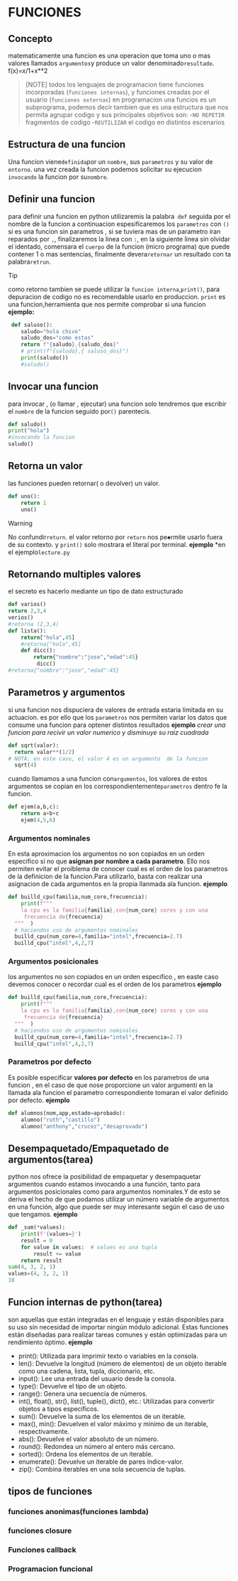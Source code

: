 # FUNCIONES
## Concepto
matematicamente una funcion es una operacion que toma uno o mas valores llamados `argumentos`y produce un valor denominado`resultado`.
f(x)=x/1+x**2
>[NOTE]
> todos los lenguajes de programacion tiene funciones incorporadas (`funciones internas`), y funciones creadas por el usuario (`funciones externas`)
> en programacion una funcios es un subprograma, podemos decir tambien que es una estructura que nos permita agrupar codigo y sus principales objetivos son:
-`NO REPETIR` fragmentos de codigo
-`REUTILIZAR` el codigo en distintos escenarios
## Estructura de una  funcion
Una funcion viene`definida`por un `nombre`, sus `parametros` y su valor de `entorno`. una vez creada la funcion podemos solicitar su ejecucion
`invocando` la funcion por su`nombre`.
## Definir una funcion
para definir una funcion en python utilizaremis la palabra` def` seguida por el nombre de la funcion a continuacion espesificaremos los `parametros` con `()` si es una funcion sin parametros , si se tuviera mas de un parametro iran reparados por `,`, finalizaremos la linea con `:`, en la siguiente linea sin olvidar el identado, comensara  el `cuerpo` de la funcion (micro programa) que puede contener 1 o mas sentencias, finalmente devera`retornar` un resultado con ta palabra`retrun`.
> [!TIP]
>  como retorno tambien se puede utilizar la `funcion interna`,`print()`, para depuracion de codigo no es recomendable usarlo en produccion.
> `print` es una funcion,herramienta que nos permite comprobar si una funcion
**ejemplo:**
```python
 def saluso():
    saludo="hola chivo"
    saludo_dos="como estas"
    return f"{saludo},{saludo_dos}"
    # print(f"{saludo},{ saluso_dos}")
    print(saludo())
    #saludo()
```
## Invocar una funcion
para invocar , (o llamar , ejecutar) una funcion solo tendremos  que escribir el `nombre` de la funcion seguido por`()` parentecis.
```python
def saludo()
print("hola")
#invocando la funcion
saludo()
```
## Retorna un valor
las funciones pueden retornar( o devolver) un valor.
```python
def uno():
    return 1
    uno()
```
>[!WARNING]
> No confundir`return`. el valor retorno por `return` nos pe♠rmite usarlo fuera de su contexto. y `print()` solo mostrara el literal por terminal.
**ejemplo**
*en el ejemplo`lecture.py`
## Retornando multiples valores
el secreto es hacerlo mediante un tipo de dato estructurado
```python
def varios()
return 2,3,4
verios()
#retorna (2,3,4)
def lista():
    return["hola",45]
    #retorna["hola",45]
    def dicc():
        return{"nombre":"jose","edad":45}
         dicc()
#retorna{"nombre":"jose","edad":45}
```
## Parametros y argumentos
 si una funcion nos dispuciera de valores de entrada estaria limitada en su actuacion.
 es por ello que los `parametros` nos permiten variar los datos que consume una funcion para optener distintos resultados
 **ejemplo**
*crear una funcion para recivir un valor numerico y disminuye su raiz cuadrada*

  ```python
  def sqrt(valor):
    return valor**(1/2)
# NOTA: en este caso, el valor 4 es un argumento  de la funcion
    sqrt(4)
 ```
cuando llamamos a una funcion con`argumentos`, los valores de estos argumentos  se copian en los correspondientemente`parametros` dentro fe la funcion.
```python
def ejem(a,b,c):
    return a+b+c
    ejem(4,5,6)
```
### Argumentos nominales
En esta aproximacion los argumentos no son copiados en un orden especifico si no que **asignan por nombre a cada parametro**. Ello nos permiten evitar el proiblema de conocer cual es el orden de los parametros de la definicion de la funcion.Para utilizarlo, basta con realizar una asignacion de cada argumentos en la propia llanmada ala funcion.
**ejemplo**
```python
def builld_cpu(familia,num_core,frecuencia):
    print(f"""
    la cpu es la familia{familia},con{num_core} cores y con una
     frecuencia de{frecuencia}
  """  )
  # haciendos uso de argumentos nominales
  builld_cpu(num_core=4,familia="intel",frecuencia=2.7)
  builld_cpu("intel",4,2,7)
```
### Argumentos posicionales
los argumentos no son copiados en un orden especifico , en easte caso devemos conocer o recordar cual es el orden de los parametros
**ejemplo**
```python
def builld_cpu(familia,num_core,frecuencia):
    print(f"""
    la cpu es la familia{familia},con{num_core} cores y con una
     frecuencia de{frecuencia}
  """  )
  # haciendos uso de argumentos nominales
  builld_cpu(num_core=4,familia="intel",frecuencia=2.7)
  builld_cpu("intel",4,2,7)
  ```
### Parametros por defecto
Es posible especificar **valores por defecto** en los parametros de una funcion , en el caso de que nose proporcione un valor argumenti en la llamada  ala funcion el parametro correspondiente tomaran el valor definido por defecto.
**ejemplo**
```python
def alumnos(nom,app,estado=aprobado):
    alumno("ruth","castillo")
    alumno("anthony","crucez","desaprovado")
```
## Desempaquetado/Empaquetado de argumentos(tarea)

python nos ofrece la posibilidad de empaquetar y desempaquetar argumentos cuando estamos invocando a una función, tanto para argumentos posicionales como para argumentos nominales.Y de esto se deriva el hecho de que podamos utilizar un número variable de argumentos en una función, algo que puede ser muy interesante según el caso de uso que tengamos.
**ejemplo**
```python
def _sum(*values):
    print(f'{values=}')
    result = 0
    for value in values:  # values es una tupla
        result += value
    return result
sum(4, 3, 2, 1)
values=(4, 3, 2, 1)
10

```
## Funcion internas de python(tarea)
son aquellas que están integradas en el lenguaje y están disponibles para su uso sin necesidad de importar ningún módulo adicional. Estas funciones están diseñadas para realizar tareas comunes y están optimizadas para un rendimiento óptimo.
**ejemplo**
- print(): Utilizada para imprimir texto o variables en la consola.
- len(): Devuelve la longitud (número de elementos) de un objeto iterable como una cadena, lista, tupla, diccionario, etc.
- input(): Lee una entrada del usuario desde la consola.
- type(): Devuelve el tipo de un objeto.
- range(): Genera una secuencia de números.
- int(), float(), str(), list(), tuple(), dict(), etc.: Utilizadas para convertir objetos a tipos específicos.
- sum(): Devuelve la suma de los elementos de un iterable.
- max(), min(): Devuelven el valor máximo y mínimo de un iterable, respectivamente.
- abs(): Devuelve el valor absoluto de un número.
- round(): Redondea un número al entero más cercano.
- sorted(): Ordena los elementos de un iterable.
- enumerate(): Devuelve un iterable de pares índice-valor.
- zip(): Combina iterables en una sola secuencia de tuplas.
 
 ## tipos de funciones
 ### funciones  anonimas(funciones lambda)
 ### funciones closure
 ### Funciones callback
 ### Programacion funcional

